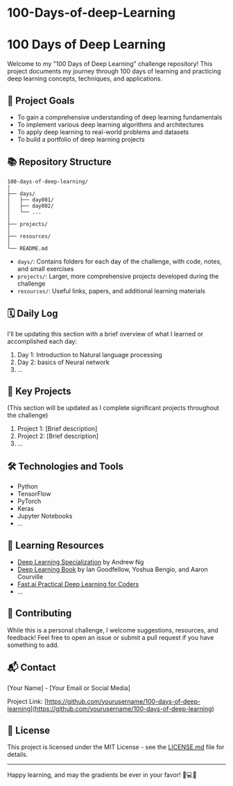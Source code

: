 # 100-Days-of-deep-Learning
# 100 Days of Deep Learning

Welcome to my "100 Days of Deep Learning" challenge repository! This project documents my journey through 100 days of learning and practicing deep learning concepts, techniques, and applications.

## 🎯 Project Goals

- To gain a comprehensive understanding of deep learning fundamentals
- To implement various deep learning algorithms and architectures
- To apply deep learning to real-world problems and datasets
- To build a portfolio of deep learning projects

## 📚 Repository Structure

```
100-days-of-deep-learning/
│
├── days/
│   ├── day001/
│   ├── day002/
│   └── ...
│
├── projects/
│
├── resources/
│
└── README.md
```

- `days/`: Contains folders for each day of the challenge, with code, notes, and small exercises
- `projects/`: Larger, more comprehensive projects developed during the challenge
- `resources/`: Useful links, papers, and additional learning materials

## 🗓️ Daily Log

I'll be updating this section with a brief overview of what I learned or accomplished each day:

1. Day 1: Introduction to Natural language processing
2. Day 2: basics of Neural network
3. ...

## 🚀 Key Projects

(This section will be updated as I complete significant projects throughout the challenge)

1. Project 1: [Brief description]
2. Project 2: [Brief description]
3. ...

## 🛠️ Technologies and Tools

- Python
- TensorFlow
- PyTorch
- Keras
- Jupyter Notebooks
- ...

## 📖 Learning Resources

- [Deep Learning Specialization](https://www.coursera.org/specializations/deep-learning) by Andrew Ng
- [Deep Learning Book](https://www.deeplearningbook.org/) by Ian Goodfellow, Yoshua Bengio, and Aaron Courville
- [Fast.ai Practical Deep Learning for Coders](https://course.fast.ai/)
- ...

## 🤝 Contributing

While this is a personal challenge, I welcome suggestions, resources, and feedback! Feel free to open an issue or submit a pull request if you have something to add.

## 📬 Contact

[Your Name] - [Your Email or Social Media]

Project Link: [https://github.com/yourusername/100-days-of-deep-learning](https://github.com/yourusername/100-days-of-deep-learning)

## 📄 License

This project is licensed under the MIT License - see the [LICENSE.md](LICENSE.md) file for details.

---

Happy learning, and may the gradients be ever in your favor! 🧠💻🚀

